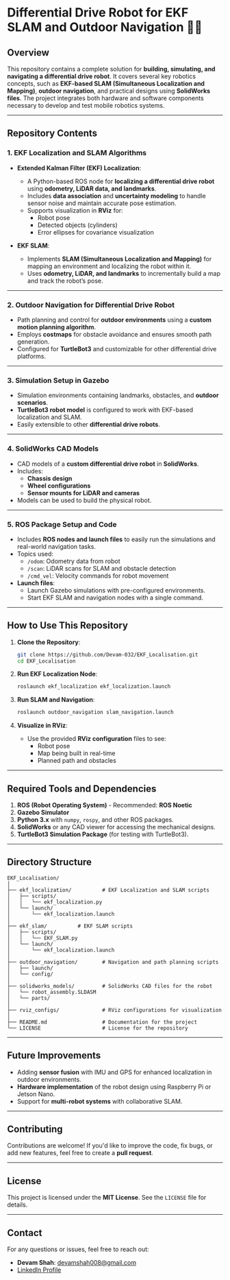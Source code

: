
# Differential Drive Robot for EKF SLAM and Outdoor Navigation 🚀🤖

## Overview
This repository contains a complete solution for **building, simulating, and navigating a differential drive robot**. It covers several key robotics concepts, such as **EKF-based SLAM (Simultaneous Localization and Mapping)**, **outdoor navigation**, and practical designs using **SolidWorks files**. The project integrates both hardware and software components necessary to develop and test mobile robotics systems.

---

## Repository Contents

### 1. EKF Localization and SLAM Algorithms  
- **Extended Kalman Filter (EKF) Localization**:
  - A Python-based ROS node for **localizing a differential drive robot** using **odometry, LiDAR data, and landmarks**.
  - Includes **data association** and **uncertainty modeling** to handle sensor noise and maintain accurate pose estimation.
  - Supports visualization in **RViz** for:
    - Robot pose
    - Detected objects (cylinders)
    - Error ellipses for covariance visualization  

- **EKF SLAM**:
  - Implements **SLAM (Simultaneous Localization and Mapping)** for mapping an environment and localizing the robot within it.
  - Uses **odometry, LiDAR, and landmarks** to incrementally build a map and track the robot’s pose.

---

### 2. Outdoor Navigation for Differential Drive Robot  
- Path planning and control for **outdoor environments** using a **custom motion planning algorithm**.
- Employs **costmaps** for obstacle avoidance and ensures smooth path generation.
- Configured for **TurtleBot3** and customizable for other differential drive platforms.

---

### 3. Simulation Setup in Gazebo  
- Simulation environments containing landmarks, obstacles, and **outdoor scenarios**.
- **TurtleBot3 robot model** is configured to work with EKF-based localization and SLAM.
- Easily extensible to other **differential drive robots**.

---

### 4. SolidWorks CAD Models  
- CAD models of a **custom differential drive robot** in **SolidWorks**.
- Includes:
  - **Chassis design**
  - **Wheel configurations**
  - **Sensor mounts for LiDAR and cameras**  
- Models can be used to build the physical robot.

---

### 5. ROS Package Setup and Code  
- Includes **ROS nodes and launch files** to easily run the simulations and real-world navigation tasks.
- Topics used:
  - `/odom`: Odometry data from robot
  - `/scan`: LiDAR scans for SLAM and obstacle detection
  - `/cmd_vel`: Velocity commands for robot movement  
- **Launch files**:
  - Launch Gazebo simulations with pre-configured environments.
  - Start EKF SLAM and navigation nodes with a single command.

---

## How to Use This Repository

1. **Clone the Repository**:
   ```bash
   git clone https://github.com/Devam-032/EKF_Localisation.git
   cd EKF_Localisation
   ```

2. **Run EKF Localization Node**:
   ```bash
   roslaunch ekf_localization ekf_localization.launch
   ```

3. **Run SLAM and Navigation**:
   ```bash
   roslaunch outdoor_navigation slam_navigation.launch
   ```

4. **Visualize in RViz**:
   - Use the provided **RViz configuration** files to see:
     - Robot pose
     - Map being built in real-time
     - Planned path and obstacles

---

## Required Tools and Dependencies  
1. **ROS (Robot Operating System)** - Recommended: **ROS Noetic**
2. **Gazebo Simulator**
3. **Python 3.x** with `numpy`, `rospy`, and other ROS packages.
4. **SolidWorks** or any CAD viewer for accessing the mechanical designs.
5. **TurtleBot3 Simulation Package** (for testing with TurtleBot3).

---

## Directory Structure
```
EKF_Localisation/
│
├── ekf_localization/          # EKF Localization and SLAM scripts
│   ├── scripts/
│   │   └── ekf_localization.py
│   └── launch/
│       └── ekf_localization.launch
│
├── ekf_slam/          # EKF SLAM scripts
│   ├── scripts/
│   │   └── EKF_SLAM.py
│   └── launch/
│       └── ekf_localization.launch
│
├── outdoor_navigation/        # Navigation and path planning scripts
│   ├── launch/
│   └── config/
│
├── solidworks_models/         # SolidWorks CAD files for the robot
│   └── robot_assembly.SLDASM
│   └── parts/
│
├── rviz_configs/              # RViz configurations for visualization
│
├── README.md                  # Documentation for the project
└── LICENSE                    # License for the repository
```

---

## Future Improvements
- Adding **sensor fusion** with IMU and GPS for enhanced localization in outdoor environments.
- **Hardware implementation** of the robot design using Raspberry Pi or Jetson Nano.
- Support for **multi-robot systems** with collaborative SLAM.

---

## Contributing
Contributions are welcome! If you'd like to improve the code, fix bugs, or add new features, feel free to create a **pull request**.

---

## License
This project is licensed under the **MIT License**. See the `LICENSE` file for details.

---

## Contact
For any questions or issues, feel free to reach out:

- **Devam Shah**: devamshah008@gmail.com  
- [LinkedIn Profile](https://www.linkedin.com/in/devam-shah-0a8918227)
